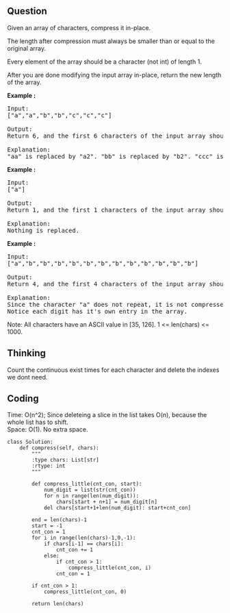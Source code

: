 ## Question
Given an array of characters, compress it in-place.<br>

The length after compression must always be smaller than or equal to the original array.<br>

Every element of the array should be a character (not int) of length 1.<br>

After you are done modifying the input array in-place, return the new length of the array.<br>

**Example :**
<pre>
Input:
["a","a","b","b","c","c","c"]

Output:
Return 6, and the first 6 characters of the input array should be: ["a","2","b","2","c","3"]

Explanation:
"aa" is replaced by "a2". "bb" is replaced by "b2". "ccc" is replaced by "c3".
</pre>

**Example :**
<pre>
Input:
["a"]

Output:
Return 1, and the first 1 characters of the input array should be: ["a"]

Explanation:
Nothing is replaced.
</pre>

**Example :**
<pre>
Input:
["a","b","b","b","b","b","b","b","b","b","b","b","b"]

Output:
Return 4, and the first 4 characters of the input array should be: ["a","b","1","2"].

Explanation:
Since the character "a" does not repeat, it is not compressed. "bbbbbbbbbbbb" is replaced by "b12".
Notice each digit has it's own entry in the array.
</pre>

Note:
All characters have an ASCII value in [35, 126].
1 <= len(chars) <= 1000.

## Thinking
Count the continuous exist times for each character and delete the indexes we dont need.

## Coding
Time: O(n^2); Since deleteing a slice in the list takes O(n), because the whole list has to shift. </br>
Space: O(1). No extra space. 
```python3
class Solution:
    def compress(self, chars):
        """
        :type chars: List[str]
        :rtype: int
        """
        
        def compress_little(cnt_con, start):
            num_digit = list(str(cnt_con))
            for n in range(len(num_digit)):
                chars[start + n+1] = num_digit[n]
            del chars[start+1+len(num_digit): start+cnt_con] 

        end = len(chars)-1
        start = -1
        cnt_con = 1
        for i in range(len(chars)-1,0,-1):
            if chars[i-1] == chars[i]:
                cnt_con += 1
            else:
                if cnt_con > 1:
                    compress_little(cnt_con, i)
                cnt_con = 1
                
        if cnt_con > 1:
            compress_little(cnt_con, 0)
    
        return len(chars)
```

